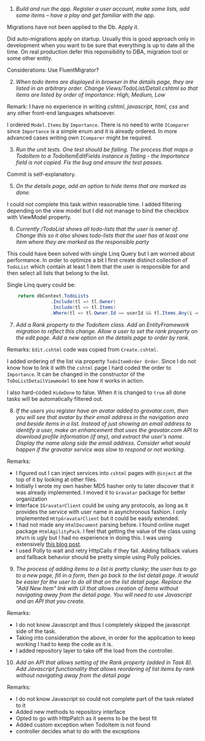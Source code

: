 1. _Build and run the app. Register a user account, make some lists, 
add some items – have a play and get familiar with the app._

Migrations have not been applied to the Db. Apply it.

Did auto-migrations apply on startup. Usually this is good approach only in development when you
want to be sure that everything is up to date all the time. On real production defer this reponsibility
to DBA, migration tool or some other entity.

Considerations: Use FluentMigrator?

2. _When todo items are displayed in browser in the details page, they are listed in an arbitrary order. 
Change Views/TodoList/Detail.cshtml so that items are listed by order of importance: High, Medium, Low_

Remark: I have no experience in writing _cshtml_, _javascript_, _html_, _css_ and any other front-end languages
whatsoever.

I ordered `Model.Items` by `Importance`. There is no need to write `IComparer` since `Importance` is a simple enum and
it is already ordered. In more advanced cases writing own `IComparer` might be required.

3. _Run the unit tests. One test should be failing. The process that maps a TodoItem to a TodoItemEditFields 
instance is failing - the Importance field is not copied. Fix the bug and ensure the test passes._

Commit is self-explanatory.

5. _On the details page, add an option to hide items that are marked as done._

I could not complete this task within reasonable time. I added filtering depending on the view model but I did not
manage to bind the checkbox with ViewModel property.

6. _Currently /TodoList shows all todo-lists that the user is owner of. Change this so it also shows todo-lists that 
the user has at least one item where they are marked as the responsible party_

This could have been solved with single Linq Query but I am worried about performance. In order to optimize a bit
I first create distinct collection of `TodoList` which contain at least 1 item that the user is responsible for
and then select all lists that belong to the list.

Single Linq query could be:
```csharp
    return dbContext.TodoLists
                .Include(tl => tl.Owner)
                .Include(tl => tl.Items)
                .Where(tl => tl.Owner.Id == userId && tl.Items.Any(i => i.ResponsiblePartyId == userId));
```

7. _Add a Rank property to the TodoItem class. Add an EntityFramework migration to reflect this change. 
Allow a user to set the rank property on the edit page. Add a new option on the details page to order by rank._

Remarks: `Edit.cshtml` code was copied from `Create.cshtml`.

I added ordering of the list via property `TodoItemOrder Order`. Since I do not know how to link it with the `cshtml`
page I hard coded the order to `Importance`. It can be changed in the constructor of the `ToDoListDetailViewmodel` to
see how it works in action.

I also hard-coded `HideDone` to false. When it is changed to `true` all done tasks will be automatically filtered out.

8. _If the users you register have an avatar added to gravatar.com, then you will see that avatar by their email address in the navigation area and beside items in a list. Instead of just showing an email address to identify a user, make an enhancement that uses the gravatar.com API to download profile information (if any), and extract the user's name. Display the name along side the email address. Consider what would happen if the gravatar service was slow to respond or not working._

Remarks:
- I figured out I can inject services into `cshtml` pages with `@inject` at the top of it by looking at other files.
- Initially I wrote my own hasher MD5 hasher only to later discover that it was already implemented. I moved it to
`Gravatar` package for better organization
- Interface `IGravatarClient` could be using any protocols, as long as it provides the service with user name in
asynchronous fashion. I only implemented `HttpGravatarClient` but it could be easily extended.
- I had not made any `HtmlDocument` parsing before. I found online nuget package `HtmlAgilityPack`. I feel that
getting the value of the class using `XPath` is ugly but I had no experience in doing this. I was using extensively
[this blog post](https://dotnetcoretutorials.com/2018/02/27/loading-parsing-web-page-net-core/).
- I used Polly to wait and retry HttpCalls if they fail. Adding fallback values and fallback behavior should be pretty
simple using Polly policies.

9. _The process of adding items to a list is pretty clunky; the user has to go to a new page, fill in a form, then go back to the list detail page. It would be easier for the user to do all that on the list detail page. Replace the "Add New Item" link with UI that allows creation of items without navigating away from the detail page. You will need to use Javascript and an API that you create._

Remarks:
- I do not know Javascript and thus I completely skipped the javascript side of the task.
- Taking into consideration the above, in order for the application to keep working I had to keep the code as it is.
- I added repository layer to take off the load from the controller. 

10. _Add an API that allows setting of the Rank property (added in Task 8). Add Javascript functionality that allows reordering of list items by rank without navigating away from the detail page_

Remarks:
- I do not know Javascript so could not complete part of the task related to it
- Added new methods to repository interface
- Opted to go with HttpPatch as it seems to be the best fit
- Added custom exception when TodoItem is not found
- controller decides what to do with the exceptions
